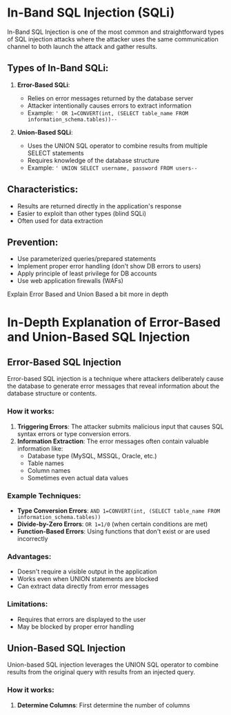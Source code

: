 

# In-Band SQL Injection (SQLi)

In-Band SQL Injection is one of the most common and straightforward types of SQL injection attacks where the attacker uses the same communication channel to both launch the attack and gather results.

## Types of In-Band SQLi:

1. **Error-Based SQLi**:
   - Relies on error messages returned by the database server
   - Attacker intentionally causes errors to extract information
   - Example: `' OR 1=CONVERT(int, (SELECT table_name FROM information_schema.tables))--`

2. **Union-Based SQLi**:
   - Uses the UNION SQL operator to combine results from multiple SELECT statements
   - Requires knowledge of the database structure
   - Example: `' UNION SELECT username, password FROM users--`

## Characteristics:
- Results are returned directly in the application's response
- Easier to exploit than other types (blind SQLi)
- Often used for data extraction

## Prevention:
- Use parameterized queries/prepared statements
- Implement proper error handling (don't show DB errors to users)
- Apply principle of least privilege for DB accounts
- Use web application firewalls (WAFs)

Explain Error Based and Union Based a bit more in depth

 # In-Depth Explanation of Error-Based and Union-Based SQL Injection

## Error-Based SQL Injection

Error-based SQL injection is a technique where attackers deliberately cause the database to generate error messages that reveal information about the database structure or contents.

### How it works:
1. **Triggering Errors**: The attacker submits malicious input that causes SQL syntax errors or type conversion errors.
2. **Information Extraction**: The error messages often contain valuable information like:
   - Database type (MySQL, MSSQL, Oracle, etc.)
   - Table names
   - Column names
   - Sometimes even actual data values

### Example Techniques:
- **Type Conversion Errors**: `AND 1=CONVERT(int, (SELECT table_name FROM information_schema.tables))`
- **Divide-by-Zero Errors**: `OR 1=1/0` (when certain conditions are met)
- **Function-Based Errors**: Using functions that don't exist or are used incorrectly

### Advantages:
- Doesn't require a visible output in the application
- Works even when UNION statements are blocked
- Can extract data directly from error messages

### Limitations:
- Requires that errors are displayed to the user
- May be blocked by proper error handling

## Union-Based SQL Injection

Union-based SQL injection leverages the UNION SQL operator to combine results from the original query with results from an injected query.

### How it works:
1. **Determine Columns**: First determine the number of columns

 